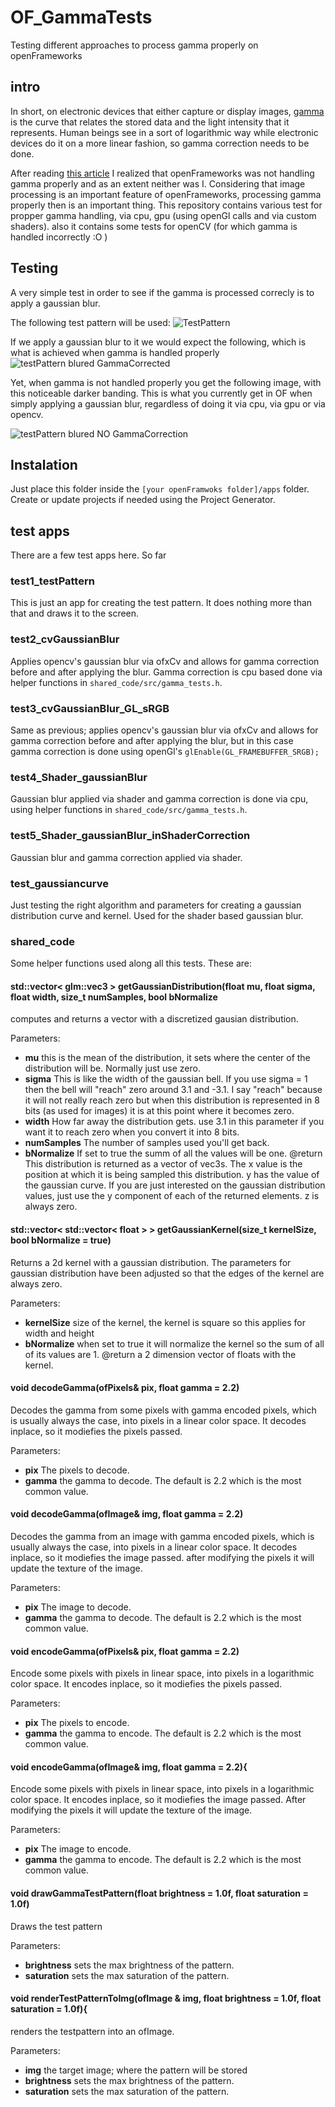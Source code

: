 # OF_GammaTests

Testing different approaches to process gamma properly on openFrameworks 


## intro

In short, on electronic devices that either capture or display images, [gamma](https://en.wikipedia.org/wiki/Gamma_correction) is the curve that relates the stored data and the light intensity that it represents. Human beings see in a sort of logarithmic way while electronic devices do it on a more linear fashion, so gamma correction needs to be done.

After reading [this article](https://blog.johnnovak.net//2016/09/21/what-every-coder-should-know-about-gamma/) I realized that openFrameworks was not handling gamma properly and as an extent neither was I. Considering that image processing is an important feature of openFrameworks, processing gamma properly then is an important thing.
This repository contains various test for propper gamma handling, via cpu, gpu (using openGl calls and via custom shaders). also it contains some tests for openCV (for which gamma is handled incorrectly :O )


## Testing
A very simple test in order to see if the gamma is processed correcly is to apply a gaussian blur.

The following test pattern will be used:
![TestPattern](testPattern.png)

If we apply a gaussian blur to it we would expect the following, which is what is achieved when gamma is handled properly
![testPattern blured GammaCorrected](testPattern_blured_GammaCorrected.png)

Yet, when gamma is not handled properly you get the following image, with this noticeable darker banding. This is what you currently get in OF when simply applying a gaussian blur, regardless of doing it via cpu, via gpu or via opencv.

![testPattern blured NO GammaCorrection](testPattern_blured_noGammaCorrection.png)


## Instalation
Just place this folder inside the `[your openFramwoks folder]/apps` folder. Create or update projects if needed using the Project Generator.

## test apps

There are a few test apps here. So far
### test1_testPattern
This is just an app for creating the test pattern. It does nothing more than that and draws it to the screen.
### test2_cvGaussianBlur
Applies opencv's gaussian blur via ofxCv and allows for gamma correction before and after applying the blur. Gamma correction is cpu based done via helper functions in `shared_code/src/gamma_tests.h`.
### test3_cvGaussianBlur_GL_sRGB
Same as previous; applies opencv's gaussian blur via ofxCv and allows for gamma correction before and after applying the blur, but in this case gamma correction is done using openGl's `glEnable(GL_FRAMEBUFFER_SRGB);`
### test4_Shader_gaussianBlur
Gaussian blur applied via shader and gamma correction is done via cpu, using helper functions in `shared_code/src/gamma_tests.h`.

### test5_Shader_gaussianBlur_inShaderCorrection
Gaussian blur and gamma correction applied via shader.

### test_gaussiancurve
Just testing the right algorithm and parameters for creating a gaussian distribution curve and kernel. Used for the shader based gaussian blur. 

### shared_code
Some helper functions used along all this tests.
These are:

#### std::vector< glm::vec3 > getGaussianDistribution(float mu, float sigma, float width, size_t numSamples, bool bNormalize 
computes and returns a vector with a discretized gausian distribution.

Parameters:

* **mu** this is the mean of the distribution, it sets where the center of the distribution will be. Normally just use zero. 
* **sigma** This is like the width of the gaussian bell. If you use sigma = 1 then the bell will "reach" zero around 3.1 and -3.1. I say "reach" because it will not really reach zero but when this distribution is represented in 8 bits (as used for images) it is at this point where it becomes zero.
* **width** How far away the distribution gets. use 3.1 in this parameter if you want it to reach zero when you convert it into 8 bits.
* **numSamples** The number of samples used you'll get back.
* **bNormalize** If set to true the summ of all the values will be one.
@return This distribution is returned as a vector of vec3s. The x value is the position at which it is being sampled this distribution. y has the value of the gaussian curve. If you are just interested on the gaussian distribution values, just use the y component of each of the returned elements. z is always zero.

#### std::vector< std::vector< float > > getGaussianKernel(size_t kernelSize, bool bNormalize = true)
Returns a 2d kernel with a gaussian distribution.
The parameters for gaussian distribution have been adjusted so that the edges of the kernel are always zero.

Parameters:

* **kernelSize** size of the kernel, the kernel is square so this applies for width and height
* **bNormalize** when set to true it will normalize the kernel so the sum of all of its values are 1.
@return a 2 dimension vector of floats with the kernel. 

#### void decodeGamma(ofPixels& pix, float gamma = 2.2)
Decodes the gamma from some pixels with gamma encoded pixels, which is usually always the case, into pixels in a linear color space.
It decodes inplace, so it modiefies the pixels passed.

Parameters:

* **pix** The pixels to decode.
* **gamma** the gamma to decode. The default is 2.2 which is the most common value.

#### void decodeGamma(ofImage& img, float gamma = 2.2)
Decodes the gamma from an image with gamma encoded pixels, which is usually always the case, into pixels in a linear color space.
It decodes inplace, so it modiefies the image passed. after modifying the pixels it will update the texture of the image.

Parameters:

* **pix** The image to decode.
* **gamma** the gamma to decode. The default is 2.2 which is the most common value.

#### void encodeGamma(ofPixels& pix, float gamma = 2.2)
Encode  some pixels with pixels in linear space, into pixels in a logarithmic color space.
It encodes inplace, so it modiefies the pixels passed.

Parameters:

* **pix** The pixels to encode.
* **gamma** the gamma to encode. The default is 2.2 which is the most common value.

#### void encodeGamma(ofImage& img, float gamma = 2.2){
Encode  some pixels with pixels in linear space, into pixels in a logarithmic color space.
It encodes inplace, so it modiefies the image passed. After modifying the pixels it will update the texture of the image.

Parameters:

* **pix** The image to encode.
* **gamma** the gamma to encode. The default is 2.2 which is the most common value.

#### void drawGammaTestPattern(float brightness = 1.0f, float saturation = 1.0f)
Draws the test pattern

Parameters:

* **brightness** sets the max brightness of the pattern.
* **saturation** sets the max saturation of the pattern.

#### void renderTestPatternToImg(ofImage & img, float brightness = 1.0f, float saturation = 1.0f){
renders the testpattern into an ofImage.

Parameters:

* **img** the target image; where the pattern will be stored
* **brightness** sets the max brightness of the pattern.
* **saturation** sets the max saturation of the pattern.

